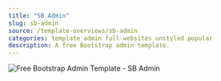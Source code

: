 ```yaml
---
title: "SB Admin"
slug: sb-admin
source: /template-overviews/sb-admin
categories: template admin full-websites unstyled popular
description: A free Bootstrap admin template.
---
```


<img src="http://sbootstrap.startbootstrapc.netdna-cdn.com/assets/img/templates/sb-admin.jpg" class="img-responsive" alt="Free Bootstrap Admin Template - SB Admin">